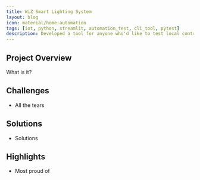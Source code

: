 ```yaml
---
title: WiZ Smart Lighting System
layout: blog
icon: material/home-automation
tags: [iot, python, streamlit, automation_test, cli_tool, pytest]
description: Developed a tool for anyone who'd like to test local control with their WiZ devices
---
```


## Project Overview

What is it?

## Challenges

- All the tears

## Solutions

- Solutions

## Highlights

- Most proud of

<br>
